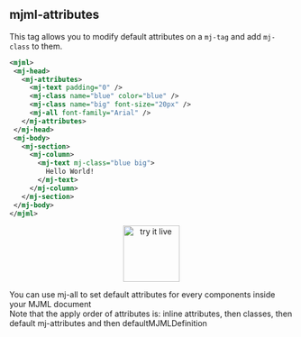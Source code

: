 ## mjml-attributes

This tag allows you to modify default attributes on a `mj-tag` and add `mj-class` to them.

 ```xml
<mjml>
  <mj-head>
    <mj-attributes>
      <mj-text padding="0" />
      <mj-class name="blue" color="blue" />
      <mj-class name="big" font-size="20px" />
      <mj-all font-family="Arial" />
    </mj-attributes>
  </mj-head>
  <mj-body>
    <mj-section>
      <mj-column>
        <mj-text mj-class="blue big">
          Hello World!
        </mj-text>
      </mj-column>
    </mj-section>
  </mj-body>
</mjml>
 ```

<p align="center">
  <a href="https://mjml.io/try-it-live/components/head-attributes">
    <img width="100px" src="https://mjml.io/assets/img/svg/TRYITLIVE.svg" alt="try it live" />
  </a>
</p>

<aside class="notice">
  You can use mj-all to set default attributes for every components inside your MJML document
</aside>

<aside class="notice">
  Note that the apply order of attributes is: inline attributes, then classes, then default mj-attributes and then defaultMJMLDefinition
</aside>
